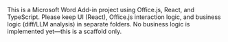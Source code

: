 <!-- Use this file to provide workspace-specific custom instructions to Copilot. For more details, visit https://code.visualstudio.com/docs/copilot/copilot-customization#_use-a-githubcopilotinstructionsmd-file -->

This is a Microsoft Word Add-in project using Office.js, React, and TypeScript. Please keep UI (React), Office.js interaction logic, and business logic (diff/LLM analysis) in separate folders. No business logic is implemented yet—this is a scaffold only.
